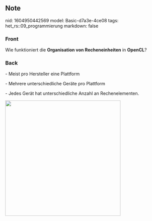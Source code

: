 ## Note
nid: 1604950442569
model: Basic-d7a3e-4ce08
tags: het_rs::09_programmierung
markdown: false

### Front
<p>Wie funktioniert die <b>Organisation von Recheneinheiten</b> in
<b>OpenCL</b>?

### Back
<p>- Meist pro Hersteller eine Plattform
<p>- Mehrere unterschiedliche Geräte pro Plattform
<p>- Jedes Gerät hat unterschiedliche Anzahl an Rechenelementen.
<p><img src="1QLppTWxKpJnwMFhrp1K.png" style="width: 366px;">
